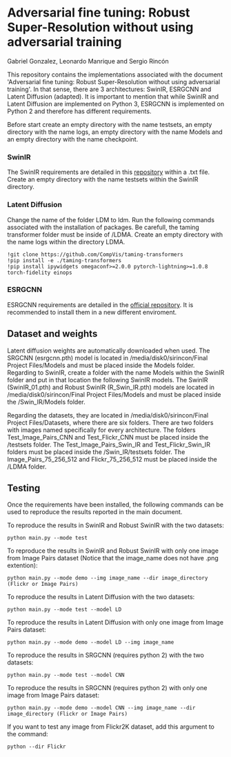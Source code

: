 # Adversarial fine tuning: Robust Super-Resolution without using adversarial training

Gabriel Gonzalez, Leonardo Manrique and Sergio Rincón


This repository contains the implementations associated with the document 'Adversarial fine tuning: Robust Super-Resolution without using adversarial training'. In that sense, there are 3 architectures: SwinIR, ESRGCNN and Latent Diffusion (adapted). It is important to mention that while SwinIR and Latent Diffusion are implemented on Python 3, ESRGCNN is implemented on Python 2 and therefore has different requirements. 

Before start create an empty directory with the name testsets, an empty directory with the name logs, an empty directory with the name Models and an empty directory with the name checkpoint. 

### SwinIR
The SwinIR requirements are detailed in this [repository](https://github.com/cszn/KAIR) within a .txt file. Create an empty directory with the name testsets within the SwinIR directory.


### Latent Diffusion
Change the name of the folder LDM to ldm. Run the following commands associated with the installation of packages. Be carefull, the taming transformer folder must be inside of /LDMA. Create an empty directory with the name logs within the directory LDMA.
```
!git clone https://github.com/CompVis/taming-transformers
!pip install -e ./taming-transformers
!pip install ipywidgets omegaconf>=2.0.0 pytorch-lightning>=1.0.8 torch-fidelity einops
```
### ESRGCNN
ESRGCNN requirements are detailed in the [official repository](https://github.com/hellloxiaotian/ESRGCNN). It is recommended to install them
in a new different enviroment. 

## Dataset and weights
Latent diffusion weights are automatically downloaded when used. The SRGCNN (esrgcnn.pth) model is located in /media/disk0/sirincon/Final Project Files/Models and must be placed inside the Models folder. Regarding to SwinIR, create a folder with the name Models within the SwinIR folder and put in that location the following SwinIR models.  The SwinIR (SwinIR_01.pth) and Robust SwinIR (R_Swin_IR.pth) models are located in /media/disk0/sirincon/Final Project Files/Models and must be placed inside the /Swin_IR/Models folder.

Regarding the datasets, they are located in /media/disk0/sirincon/Final Project Files/Datasets, where there are six folders. There are two folders with images named specifically for every architecture. The folders Test_Image_Pairs_CNN and Test_Flickr_CNN must be placed inside the /testsets folder. The Test_Image_Pairs_Swin_IR and Test_Flickr_Swin_IR folders must be placed inside the /Swin_IR/testsets folder. The Image_Pairs_75_256_512 and Flickr_75_256_512 must be placed inside the /LDMA folder.

## Testing

Once the requirements have been installed, the following commands can be used to reproduce the results reported in the main document.

To reproduce the results in SwinIR and Robust SwinIR with the two datasets:
```
python main.py --mode test
```

To reproduce the results in SwinIR and Robust SwinIR with only one image from Image Pairs dataset (Notice that the image_name does not have .png extention):
```
python main.py --mode demo --img image_name --dir image_directory (Flickr or Image Pairs)
```

To reproduce the results in Latent Diffusion with the two datasets:
```
python main.py --mode test --model LD
```

To reproduce the results in Latent Diffusion with only one image from Image Pairs dataset:
```
python main.py --mode demo --model LD --img image_name
```

To reproduce the results in SRGCNN (requires python 2) with the two datasets:
```
python main.py --mode test --model CNN
```

To reproduce the results in SRGCNN (requires python 2) with only one image from Image Pairs dataset:
```
python main.py --mode demo --model CNN --img image_name --dir image_directory (Flickr or Image Pairs)
```
If you want to test any image from Flickr2K dataset, add this argument to the command:
```
python --dir Flickr
```

